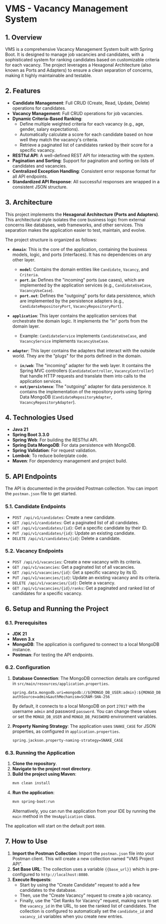 # VMS - Vacancy Management System

## 1. Overview

VMS is a comprehensive Vacancy Management System built with Spring Boot. It is designed to manage job vacancies and candidates, with a sophisticated system for ranking candidates based on customizable criteria for each vacancy. The project leverages a Hexagonal Architecture (also known as Ports and Adapters) to ensure a clean separation of concerns, making it highly maintainable and testable.

## 2. Features

- **Candidate Management**: Full CRUD (Create, Read, Update, Delete) operations for candidates.
- **Vacancy Management**: Full CRUD operations for job vacancies.
- **Dynamic Criteria-Based Ranking**:
  - Define multiple weighted criteria for each vacancy (e.g., age, gender, salary expectations).
  - Automatically calculate a score for each candidate based on how well they match the vacancy's criteria.
  - Retrieve a paginated list of candidates ranked by their score for a specific vacancy.
- **RESTful API**: A well-defined REST API for interacting with the system.
- **Pagination and Sorting**: Support for pagination and sorting on lists of candidates and vacancies.
- **Centralized Exception Handling**: Consistent error response format for all API endpoints.
- **Standardized API Response**: All successful responses are wrapped in a consistent JSON structure.

## 3. Architecture

This project implements the **Hexagonal Architecture (Ports and Adapters)**. This architectural style isolates the core business logic from external concerns like databases, web frameworks, and other services. This separation makes the application easier to test, maintain, and evolve.

The project structure is organized as follows:

- **`domain`**: This is the core of the application, containing the business models, logic, and ports (interfaces). It has no dependencies on any other layer.

  - **`model`**: Contains the domain entities like `Candidate`, `Vacancy`, and `Criteria`.
  - **`port.in`**: Defines the "incoming" ports (use cases), which are implemented by the application services (e.g., `CandidateUseCase`, `VacancyUseCase`).
  - **`port.out`**: Defines the "outgoing" ports for data persistence, which are implemented by the persistence adapters (e.g., `CandidateRepositoryPort`, `VacancyRepositoryPort`).

- **`application`**: This layer contains the application services that orchestrate the domain logic. It implements the "in" ports from the domain layer.

  - Example: `CandidateService` implements `CandidateUseCase`, and `VacancyService` implements `VacancyUseCase`.

- **`adapter`**: This layer contains the adapters that interact with the outside world. They are the "plugs" for the ports defined in the domain.
  - **`in/web`**: The "incoming" adapter for the web layer. It contains the Spring MVC controllers (`CandidateController`, `VacancyController`) that handle HTTP requests and translate them into calls to the application services.
  - **`out/persistence`**: The "outgoing" adapter for data persistence. It contains the implementation of the repository ports using Spring Data MongoDB (`CandidateRepositoryAdapter`, `VacancyRepositoryAdapter`).

## 4. Technologies Used

- **Java 21**
- **Spring Boot 3.3.0**
- **Spring Web**: For building the RESTful API.
- **Spring Data MongoDB**: For data persistence with MongoDB.
- **Spring Validation**: For request validation.
- **Lombok**: To reduce boilerplate code.
- **Maven**: For dependency management and project build.

## 5. API Endpoints

The API is documented in the provided Postman collection. You can import the `postman.json` file to get started.

### 5.1. Candidate Endpoints

- `POST /api/v1/candidates`: Create a new candidate.
- `GET /api/v1/candidates`: Get a paginated list of all candidates.
- `GET /api/v1/candidates/{id}`: Get a specific candidate by their ID.
- `PUT /api/v1/candidates/{id}`: Update an existing candidate.
- `DELETE /api/v1/candidates/{id}`: Delete a candidate.

### 5.2. Vacancy Endpoints

- `POST /api/v1/vacancies`: Create a new vacancy with its criteria.
- `GET /api/v1/vacancies`: Get a paginated list of all vacancies.
- `GET /api/v1/vacancies/{id}`: Get a specific vacancy by its ID.
- `PUT /api/v1/vacancies/{id}`: Update an existing vacancy and its criteria.
- `DELETE /api/v1/vacancies/{id}`: Delete a vacancy.
- `GET /api/v1/vacancies/{id}/ranks`: Get a paginated and ranked list of candidates for a specific vacancy.

## 6. Setup and Running the Project

### 6.1. Prerequisites

- **JDK 21**
- **Maven 3.x**
- **MongoDB**: The application is configured to connect to a local MongoDB instance.
- **Postman**: For testing the API endpoints.

### 6.2. Configuration

1.  **Database Connection**: The MongoDB connection details are configured in `src/main/resources/application.properties`.

    ```properties
    spring.data.mongodb.uri=mongodb://${MONGO_DB_USER:admin}:${MONGO_DB_PASSWORD:password}@127.0.0.1:27017/vms?authSource=admin&authMechanism=SCRAM-SHA-256
    ```

    By default, it connects to a local MongoDB on port `27017` with the username `admin` and password `password`. You can change these values or set the `MONGO_DB_USER` and `MONGO_DB_PASSWORD` environment variables.

2.  **Property Naming Strategy**: The application uses `SNAKE_CASE` for JSON properties, as configured in `application.properties`.
    ```properties
    spring.jackson.property-naming-strategy=SNAKE_CASE
    ```

### 6.3. Running the Application

1.  **Clone the repository**.
2.  **Navigate to the project root directory**.
3.  **Build the project using Maven**:
    ```bash
    mvn clean install
    ```
4.  **Run the application**:
    ```bash
    mvn spring-boot:run
    ```
    Alternatively, you can run the application from your IDE by running the `main` method in the `VmsApplication` class.

The application will start on the default port `8080`.

## 7. How to Use

1.  **Import the Postman Collection**: Import the `postman.json` file into your Postman client. This will create a new collection named "VMS Project API".
2.  **Set Base URL**: The collection uses a variable `{{base_url}}` which is pre-configured to `http://localhost:8080`.
3.  **Execute Requests**:
    - Start by using the "Create Candidate" request to add a few candidates to the database.
    - Then, use the "Create Vacancy" request to create a job vacancy.
    - Finally, use the "Get Ranks for Vacancy" request, making sure to set the `vacancy_id` in the URL, to see the ranked list of candidates. The collection is configured to automatically set the `candidate_id` and `vacancy_id` variables when you create new entries.
